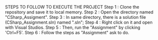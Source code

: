 STEPS TO FOLLOW TO EXECUTE THE PROJECT
Step 1 : Clone the repository and save it to local memory.
Step 2 : Open the directory named "CSharp_Assigment".
Step 3 : In same directory, there is a solution file (CSharp_Assignment.sln) named ".sln";
Step 4 : Right click on it and open with Visual Studios.
Step 5 : Then, run the "Assignment" by clicking 'Ctrl+F5'.
Step 6 : Follow the steps as "Assignment" ask to do.